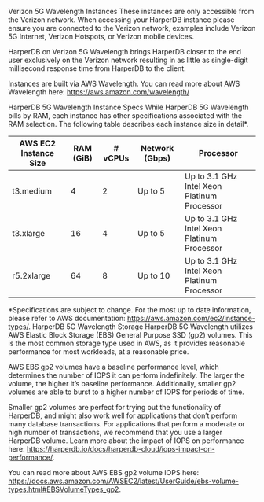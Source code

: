 Verizon 5G Wavelength Instances
These instances are only accessible from the Verizon network. When accessing your HarperDB instance please ensure you are connected to the Verizon network, examples include Verizon 5G Internet, Verizon Hotspots, or Verizon mobile devices.



HarperDB on Verizon 5G Wavelength brings HarperDB closer to the end user exclusively on the Verizon network resulting in as little as single-digit millisecond response time from HarperDB to the client.



Instances are built via AWS Wavelength. You can read more about AWS Wavelength here: https://aws.amazon.com/wavelength/

HarperDB 5G Wavelength Instance Specs
While HarperDB 5G Wavelength bills by RAM, each instance has other specifications associated with the RAM selection. The following table describes each instance size in detail*.

| AWS EC2 Instance Size	 | RAM (GiB)	 | # vCPUs	 | Network (Gbps)	 | Processor                                   |
|------------------------|------------|----------|-----------------|---------------------------------------------|
| t3.medium	             | 4          | 2        | Up to 5         | Up to 3.1 GHz Intel Xeon Platinum Processor |
| t3.xlarge	             | 16         | 4        | Up to 5         | Up to 3.1 GHz Intel Xeon Platinum Processor |
| r5.2xlarge	            | 64         | 8        | Up to 10        | Up to 3.1 GHz Intel Xeon Platinum Processor |





*Specifications are subject to change. For the most up to date information, please refer to AWS documentation: https://aws.amazon.com/ec2/instance-types/.
HarperDB 5G Wavelength Storage
HarperDB 5G Wavelength utilizes AWS Elastic Block Storage (EBS) General Purpose SSD (gp2) volumes. This is the most common storage type used in AWS, as it provides reasonable performance for most workloads, at a reasonable price.



AWS EBS gp2 volumes have a baseline performance level, which determines the number of IOPS it can perform indefinitely. The larger the volume, the higher it’s baseline performance. Additionally, smaller gp2 volumes are able to burst to a higher number of IOPS for periods of time.



Smaller gp2 volumes are perfect for trying out the functionality of HarperDB, and might also work well for applications that don’t perform many database transactions. For applications that perform a moderate or high number of transactions, we recommend that you use a larger HarperDB volume. Learn more about the impact of IOPS on performance here: https://harperdb.io/docs/harperdb-cloud/iops-impact-on-performance/.



You can read more about AWS EBS gp2 volume IOPS here: https://docs.aws.amazon.com/AWSEC2/latest/UserGuide/ebs-volume-types.html#EBSVolumeTypes_gp2.